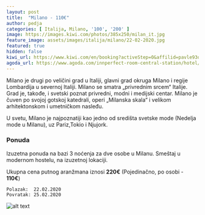 ```yaml
---
layout: post
title:  "Milano - 110€"
author: pedja
categories: [ Italija, Milano, '100', '200' ]
image: https://images.kiwi.com/photos/385x250/milan_it.jpg
feature_image: assets/images/italija/milano/22-02-2020.jpg
featured: true
hidden: false
kiwi_url: https://www.kiwi.com/en/booking?activeStep=0&affilid=pavle93odyssey&booking_token=AMNQyGT2xluE7YQ9McNz0QZvCt_eCZVMzSovCU1ble-eyLExE0pesq_Au-DlorEf9a7pL4fMD5-nh4-elWhiTf__qUUef90Vx9UGUdjd8dY2FUcLF6UEkLR4jn-AMDb-pEv3Q2bQpfu6GtK2Pp-s6VVS4EY7NN4mUJJDRYFoS6Qx6yxWSTqmjxr-OVeU-8JkJnVt8e7GCRRGdnHhwrieOOsWzu68zcM7JqSsRFiz0xWQ9XSFedH4jKjRicOKbZoq8MypO6hWDGhe3dy_pTOwpRE_4fS9NojfPBKUq8QWrZ1YywHVzWaKXW1p7sfK1tZszaz1MMopyqJrZMHzWgmXxcK8m8tTfOnET-Le6hYxobcJw1ypzIizayIASeTd4m3RpIYBNZlRdH_t0pyFhiHGP2M0Sv4F5o0GOXgxO-wr4xJortzl3YpkOkgQ96Xxjfyt_sxA10frKICTvtJnJEx4qLAZMRpThFeDbqdydb-FbzOYcn0M9xlt0qpD1PQBcyo5UupE7D3WQDAqKiYi7jA-9W0B6_H5BfIbwZwCc_lYPdf5yMJpPyAbkS8VIwnFaOgoruQCPpl14iVTp9O5auwX-e-M4_fpyL2mHjuvL2yBfsHo%3D&currency=eur&deeplinkId=28379277782&flightsId=238f2558478a0000fa76e927_0-2558238f478d0000f05e3fcd_0&handBags=0-0&holdBags=0-0&lang=en&passengers=2&price=74&session_identifier=YbBk9Zoa8kzQyPJPaEDvG%2F52XCeFBRqj4QqlBtyutu4%3D&session_token=X%2Bgiw2RU%2Fhin7Q%2FmuoZUS0vRKgZcm5EULJVJ9tatgICaUK7TP1gmG4NSys%2BIuLNCGeUKI1A7OqKeuDXqPe9bGrMz6bk09taoMSJKFqvJQ1FDghOFF2L%2BqGaNggP%2BXBrWgiD8ZnpbfcrHbAuZNGOTsBF0sCOn9ldtFbU44fVwJS741xZLr6VRmSmUpLYUQA%2Bi7lZIPSTRkXIxJdh3hoz3q7D0tWqTkC7SrVDBmq47VNY%3D&token=AMNQyGT2xluE7YQ9McNz0QZvCt_eCZVMzSovCU1ble-eyLExE0pesq_Au-DlorEf9a7pL4fMD5-nh4-elWhiTf__qUUef90Vx9UGUdjd8dY2FUcLF6UEkLR4jn-AMDb-pEv3Q2bQpfu6GtK2Pp-s6VVS4EY7NN4mUJJDRYFoS6Qx6yxWSTqmjxr-OVeU-8JkJnVt8e7GCRRGdnHhwrieOOsWzu68zcM7JqSsRFiz0xWQ9XSFedH4jKjRicOKbZoq8MypO6hWDGhe3dy_pTOwpRE_4fS9NojfPBKUq8QWrZ1YywHVzWaKXW1p7sfK1tZszaz1MMopyqJrZMHzWgmXxcK8m8tTfOnET-Le6hYxobcJw1ypzIizayIASeTd4m3RpIYBNZlRdH_t0pyFhiHGP2M0Sv4F5o0GOXgxO-wr4xJortzl3YpkOkgQ96Xxjfyt_sxA10frKICTvtJnJEx4qLAZMRpThFeDbqdydb-FbzOYcn0M9xlt0qpD1PQBcyo5UupE7D3WQDAqKiYi7jA-9W0B6_H5BfIbwZwCc_lYPdf5yMJpPyAbkS8VIwnFaOgoruQCPpl14iVTp9O5auwX-e-M4_fpyL2mHjuvL2yBfsHo%3D&user_id=86bfed55-21d7-4a38-a51e-73c29f7a1c7d
agoda_url: https://www.agoda.com/innperfect-room-central-station/hotel/milan-it.html?checkin=2020-02-22&los=3&adults=2&rooms=1&cid=1833963&searchrequestid=8dc045ef-e27f-4b77-8d3f-ad19ccdeea6e&travellerType=-1
---
```


Milano je drugi po veličini grad u Italiji, glavni grad okruga Milano i regije Lombardija u severnoj Italiji. Milano se smatra „privrednim srcem“ Italije. Grad je, takođe, i svetski poznat privredni, modni i medijski centar. Milano je čuven po svojoj gotskoj katedrali, operi „Milanska skala“ i velikom arhitektonskom i umetničkom nasleđu.

U svetu, Milano je najpoznatiji kao jedno od središta svetske mode (Nedelja mode u Milanu), uz Pariz,Tokio i Njujork.

### Ponuda
Izuzetna ponuda na bazi 3 noćenja za dve osobe u Milanu. Smeštaj u modernom hostelu, na izuzetnoj lokaciji.

Ukupna cena putnog aranžmana iznosi **220€** (Pojedinačno, po osobi - **110€**)

```
Polazak:  22.02.2020
Povratak: 25.02.2020
```

![alt text](https://pix6.agoda.net/hotelImages/832/832666/832666_19020422030072001790.jpg?s=1024x768 "Milano smestaj")
